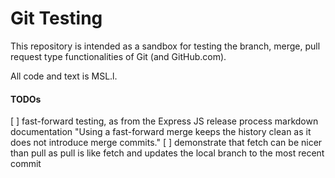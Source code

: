 
# Git Testing

This repository is intended as a sandbox for testing the branch, merge, pull request type functionalities of Git (and GitHub.com).

All code and text is MSL.l.

#### TODOs

[ ] fast-forward testing, as from the Express JS release process markdown documentation "Using a fast-forward merge keeps the history clean as it does not introduce merge commits."
[ ] demonstrate that fetch can be nicer than pull as pull is like fetch and updates the local branch to the most recent commit
